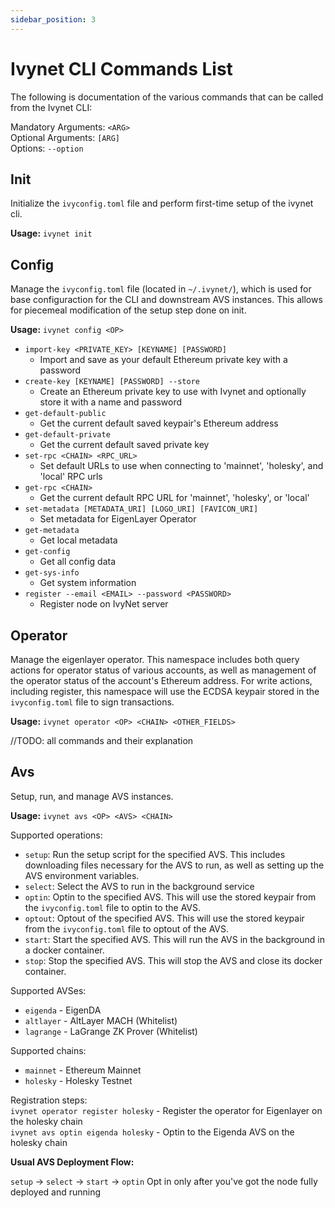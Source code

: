 ```yaml
---
sidebar_position: 3
---
```


# Ivynet CLI Commands List

The following is documentation of the various commands that can be called from the Ivynet CLI:

Mandatory Arguments: `<ARG>` <br />
Optional Arguments: `[ARG]` <br />
Options: `--option` <br />

## Init

Initialize the `ivyconfig.toml` file and perform first-time setup of the ivynet cli.

**Usage:**
`ivynet init`

## Config

Manage the `ivyconfig.toml` file (located in `~/.ivynet/`), which is used for base configuraction for the CLI and downstream AVS instances. This allows for piecemeal modification of the setup step done on init.

**Usage:**
`ivynet config <OP>`

- `import-key <PRIVATE_KEY> [KEYNAME] [PASSWORD]`
  - Import and save as your default Ethereum private key with a password
- `create-key [KEYNAME] [PASSWORD] --store`
  - Create an Ethereum private key to use with Ivynet and optionally store it with a name and password
- `get-default-public`
  - Get the current default saved keypair's Ethereum address
- `get-default-private`
  - Get the current default saved private key
- `set-rpc <CHAIN> <RPC_URL>`
  - Set default URLs to use when connecting to 'mainnet', 'holesky', and 'local' RPC urls
- `get-rpc <CHAIN>`
  - Get the current default RPC URL for 'mainnet', 'holesky', or 'local'
- `set-metadata [METADATA_URI] [LOGO_URI] [FAVICON_URI]`
  - Set metadata for EigenLayer Operator
- `get-metadata`
  - Get local metadata
- `get-config`
  - Get all config data
- `get-sys-info`
  - Get system information
- `register --email <EMAIL> --password <PASSWORD>`
  - Register node on IvyNet server

## Operator

Manage the eigenlayer operator. This namespace includes both query actions for operator status of various accounts, as well as management of the operator status of the account's Ethereum address. For write actions, including register, this namespace will use the ECDSA keypair stored in the `ivyconfig.toml` file to sign transactions.

**Usage:**
`ivynet operator <OP> <CHAIN> <OTHER_FIELDS>`

//TODO: all commands and their explanation

## Avs

Setup, run, and manage AVS instances.

**Usage:**
`ivynet avs <OP> <AVS> <CHAIN>`

Supported operations:

- `setup`: Run the setup script for the specified AVS. This includes downloading files necessary for the AVS to run, as well as setting up the AVS environment variables.
- `select`: Select the AVS to run in the background service
- `optin`: Optin to the specified AVS. This will use the stored keypair from the `ivyconfig.toml` file to optin to the AVS.
- `optout`: Optout of the specified AVS. This will use the stored keypair from the `ivyconfig.toml` file to optout of the AVS.
- `start`: Start the specified AVS. This will run the AVS in the background in a docker container.
- `stop`: Stop the specified AVS. This will stop the AVS and close its docker container.

Supported AVSes:

- `eigenda` - EigenDA
- `altlayer` - AltLayer MACH (Whitelist)
- `lagrange` - LaGrange ZK Prover (Whitelist)

Supported chains:

- `mainnet` - Ethereum Mainnet
- `holesky` - Holesky Testnet

Registration steps: <br />
`ivynet operator register holesky` - Register the operator for Eigenlayer on the holesky chain <br />
`ivynet avs optin eigenda holesky` - Optin to the Eigenda AVS on the holesky chain

**Usual AVS Deployment Flow:**

`setup` -> `select` -> `start` -> `optin`
Opt in only after you've got the node fully deployed and running
